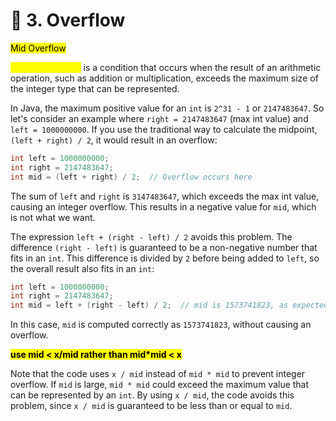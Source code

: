 # 🔹 3. Overflow

<mark style="background-color:yellow;">Mid Overflow</mark>

<mark style="color:yellow;">**Integer overflow**</mark> is a condition that occurs when the result of an arithmetic operation, such as addition or multiplication, exceeds the maximum size of the integer type that can be represented.

In Java, the maximum positive value for an `int` is `2^31 - 1` or `2147483647`. So let's consider an example where `right = 2147483647` (max int value) and `left = 1000000000`. If you use the traditional way to calculate the midpoint, `(left + right) / 2`, it would result in an overflow:

```java
int left = 1000000000;
int right = 2147483647;
int mid = (left + right) / 2;  // Overflow occurs here
```

The sum of `left` and `right` is `3147483647`, which exceeds the max int value, causing an integer overflow. This results in a negative value for `mid`, which is not what we want.

The expression `left + (right - left) / 2` avoids this problem. The difference `(right - left)` is guaranteed to be a non-negative number that fits in an `int`. This difference is divided by `2` before being added to `left`, so the overall result also fits in an `int`:

```java
int left = 1000000000;
int right = 2147483647;
int mid = left + (right - left) / 2;  // mid is 1573741823, as expected
```

In this case, `mid` is computed correctly as `1573741823`, without causing an overflow.

<mark style="background-color:yellow;">**use mid < x/mid rather than mid\*mid < x**</mark>

Note that the code uses `x / mid` instead of `mid * mid` to prevent integer overflow. If `mid` is large, `mid * mid` could exceed the maximum value that can be represented by an `int`. By using `x / mid`, the code avoids this problem, since `x / mid` is guaranteed to be less than or equal to `mid`.
